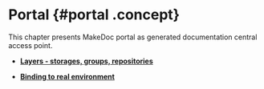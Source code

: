 # Portal {#portal .concept}

This chapter presents MakeDoc portal as generated documentation central access point.

-   **[Layers - storages, groups, repositories](../portal/layers.md)**  

-   **[Binding to real environment](../portal/binding.md)**  


